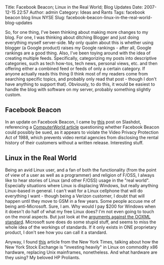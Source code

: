 Title: Facebook Beacon; Linux in the Real World; Blog Updates
Date: 2007-12-15 22:57
Author: admin
Category: Ideas and Rants
Tags: facebook beacon blog linux NYSE
Slug: facebook-beacon-linux-in-the-real-world-blog-updates

So, for one thing, I've been thinking about making more changes to my
blog. For one, I was thinking about ditching Blogger and just doing
everything myself server-side. My only qualm about this is whether using
blogger (a Google product) raises my Google rankings - after all, Google
rankings are a good thing. Also, I've been toying around with the idea
of creating multiple feeds. Specifically, categorizing my posts into
descriptive categories, such as tech how-tos, tech news, personal views,
etc. and then offering either a combined feed or feeds of only a certain
category. If anyone actually reads this thing (I think most of my
readers come from searching specific topics, and probably only read that
post - though I don't have anything to support that). Obviously, to do
this, it would be easiest to handle the blog with software on my server,
probably something slightly custom.

## Facebook Beacon

In an update on Facebook Beacon, I came by
[this](http://yro.slashdot.org/article.pl?sid=07/12/14/1620258&from=rss)
post on Slashdot, referencing a [ComputerWorld
article](http://www.computerworld.com/action/article.do?command=viewArticleBasic&articleId=9053002&intsrc=hm_list)
questioning whether Facebook Beacon could possibly be sued, as it
appears to violate the Video Privacy Protection Act of 1988, which
prevents video rental agencies from disclosing the rental history of
their customers without a written release. Interesting stuff.

## Linux in the Real World

Being an avid Linux user, and a fan of both the functionality (from the
point of view of a user as well as a programmer) and religion of F/OSS,
I always like to hear stories of Linux (and other F/OSS) usage in the
"real world". Especially situations where Linux is displacing Windows,
but really anything Linux-based in general. I can't wait for a Linux
cellphone that will do everything I want - though being a Verizon
customer, I doubt that will happen until they move to GSM in a few
years. Some people accuse me of being anti-Microsoft. Sure, I am. Why
would I pay $200 for Windows when it doesn't do half of what my free
Linux does? I'm not even going to touch on the moral aspects. But just
look at the [arguments against the OOXML
standard](http://www.noooxml.org/petition). Microsoft sure does do some
stupid stuff, and seems to miss the whole idea of the workings of
standards. If it only exists in ONE proprietary product, I don't see how
you can call it a standard.

Anyway, I found
[this](http://www.nytimes.com/idg/IDG_002570DE00740E18002573B100020F62.html?ex=1355288400&en=1a1c847788830aeb&ei=5088&partner=rssnyt&emc=rss/ru/)
article from the New York Times, talking about how the New York Stock
Exchange is "investing heavily" in Linux on commodity x86 hardware,
replacing Unix mainframes, nonetheless. And what hardware are they
using? My beloved HP
Proliants.
